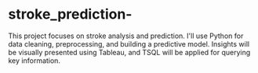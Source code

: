# stroke_prediction-
This project focuses on stroke analysis and prediction. I'll use Python for data cleaning, preprocessing, and building a predictive model. Insights will be visually presented using Tableau, and TSQL will be applied for querying key information. 
